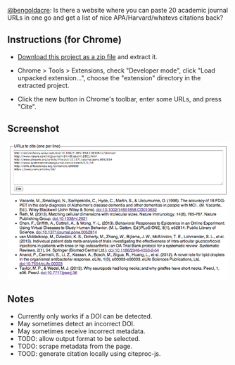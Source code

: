 [@bengoldacre](https://twitter.com/bengoldacre/status/366657597190832129): Is there a website where you can paste 20 academic journal URLs in one go and get a list of nice APA/Harvard/whatevs citations back?

## Instructions (for Chrome)

 * [Download this project as a zip file](https://github.com/hubgit/cite-urls/archive/master.zip) and extract it.

 * Chrome > Tools > Extensions, check "Developer mode", click "Load unpacked extension...", choose the "extension" directory in the extracted project.

 * Click the new button in Chrome's toolbar, enter some URLs, and press "Cite".

## Screenshot

 ![Screenshot](screenshot.png)

## Notes

 * Currently only works if a DOI can be detected.
 * May sometimes detect an incorrect DOI.
 * May sometimes receive incorrect metadata.
 * TODO: allow output format to be selected.
 * TODO: scrape metadata from the page.
 * TOOD: generate citation locally using citeproc-js.
